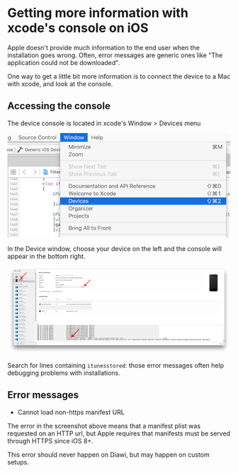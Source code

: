 # Getting more information with xcode's console on iOS

Apple doesn't provide much information to the end user when the installation goes wrong. Often, error messages are generic ones like "The application could not be downloaded".

One way to get a little bit more information is to connect the device to a Mac with xcode, and look at the console.

## Accessing the console

The device console is located in xcode's Window > Devices menu

![Xcode Devices in the Window menu](/iOS/images/xcode-devices-menu.png)

In the Device window, choose your device on the left and the console will appear in the bottom right.

![Xcode Devices window](/iOS/images/xcode-devices-window.png)

Search for lines containing `itunesstored`: those error messages often help debugging problems with installations.

## Error messages
* Cannot load non-https manifest URL

The error in the screenshot above means that a manifest plist was requested on an HTTP url, but Apple requires that manifests must be served through HTTPS since iOS 8+.

This error should never happen on Diawi, but may happen on custom setups.
